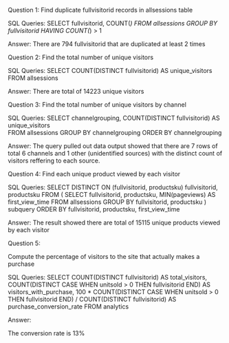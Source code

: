 Question 1: Find duplicate fullvisitorid records in allsessions table

SQL Queries:
SELECT fullvisitorid, COUNT(*)
FROM allsessions
GROUP BY fullvisitorid
HAVING COUNT(*) > 1

Answer: 
There are 794 fullvisitorid that are duplicated at least 2 times


Question 2: Find the total number of unique visitors

SQL Queries:
SELECT COUNT(DISTINCT fullvisitorid) AS unique_visitors
FROM allsessions

Answer:
There are total of 14223 unique visitors


Question 3: Find the total number of unique visitors by channel

SQL Queries:
SELECT channelgrouping,
		COUNT(DISTINCT fullvisitorid) AS unique_visitors	
FROM allsessions
GROUP BY channelgrouping
ORDER BY channelgrouping

Answer:
The query pulled out data output showed that there are 7 rows of total 6 channels and 1 other (unidentified sources) with the distinct count of visitors reffering to each source.


Question 4: Find each unique product viewed by each visitor

SQL Queries:
SELECT DISTINCT ON (fullvisitorid, productsku) fullvisitorid, 
	   productsku
FROM (
  SELECT fullvisitorid, 
		 productsku, 
		 MIN(pageviews) AS first_view_time
  FROM allsessions
  GROUP BY fullvisitorid, productsku
) subquery
ORDER BY fullvisitorid, productsku, first_view_time

Answer:
The result showed there are total of 15115 unique products viewed by each visitor


Question 5: 

Compute the percentage of visitors to the site that actually makes a purchase

SQL Queries:
SELECT COUNT(DISTINCT fullvisitorid) AS total_visitors,
       COUNT(DISTINCT CASE WHEN unitsold > 0 THEN fullvisitorid END) AS visitors_with_purchase,
       100 * COUNT(DISTINCT CASE WHEN unitsold > 0 THEN fullvisitorid END) / COUNT(DISTINCT fullvisitorid) AS purchase_conversion_rate
FROM analytics

Answer: 

The conversion rate is 13%

